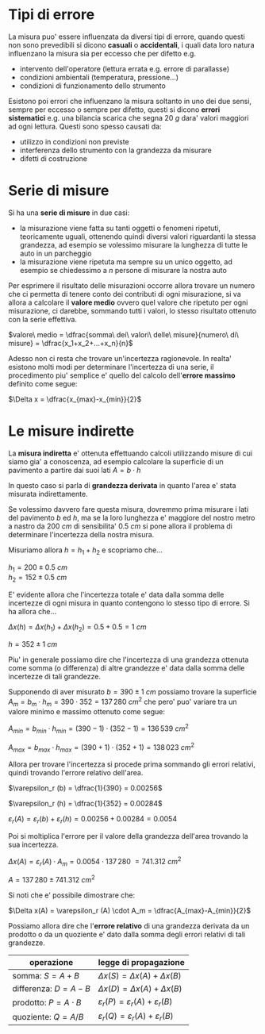 # Tipi di errore  

La misura puo' essere influenzata da diversi tipi di errore, quando questi non sono prevedibili si dicono **casuali** o **accidentali**, i quali data loro natura influenzano la misura sia per eccesso che per difetto e.g.

* intervento dell'operatore (lettura errata e.g. errore di parallasse)
* condizioni ambientali (temperatura, pressione...)
* condizioni di funzionamento dello strumento

Esistono poi errori che influenzano la misura soltanto in uno dei due sensi, sempre per eccesso o sempre per difetto, questi si dicono **errori sistematici** e.g. una bilancia scarica che segna $20\ g$ dara' valori maggiori ad ogni lettura. Questi sono spesso causati da:  

* utilizzo in condizioni non previste
* interferenza dello strumento con la grandezza da misurare
* difetti di costruzione

# Serie di misure  

Si ha una **serie di misure** in due casi:  

* la misurazione viene fatta su tanti oggetti o fenomeni ripetuti, teoricamente uguali, ottenendo quindi diversi valori riguardanti la stessa grandezza, ad esempio se volessimo misurare la lunghezza di tutte le auto in un parcheggio
* la misurazione viene ripetuta ma sempre su un unico oggetto, ad esempio se chiedessimo a $n$ persone di misurare la nostra auto

Per esprimere il risultato delle misurazioni occorre allora trovare un numero che ci permetta di tenere conto dei contributi di ogni misurazione, si va allora a calcolare il **valore medio** ovvero quel valore che ripetuto per ogni misurazione, ci darebbe, sommando tutti i valori, lo stesso risultato ottenuto con la serie effettiva.  

$valore\ medio = \dfrac{somma\ dei\ valori\ delle\ misure}{numero\ di\ misure} = \dfrac{x_1+x_2+...+x_n}{n}$  

Adesso non ci resta che trovare un'incertezza ragionevole. In realta' esistono molti modi per determinare l'incertezza di una serie, il procedimento piu' semplice e' quello del calcolo dell'**errore massimo** definito come segue:  

$\Delta x = \dfrac{x_{max}-x_{min}}{2}$  

# Le misure indirette  

La **misura indiretta** e' ottenuta effettuando calcoli utilizzando misure di cui siamo gia' a conoscenza, ad esempio calcolare la superficie di un pavimento a partire dai suoi lati $A = b \cdot h$  

In questo caso si parla di **grandezza derivata** in quanto l'area e' stata misurata indirettamente.  

Se volessimo davvero fare questa misura, dovremmo prima misurare i lati del pavimento $b$ ed $h$, ma se la loro lunghezza e' maggiore del nostro metro a nastro da $200\ cm$ di sensibilita' $0.5\ cm$ si pone allora il problema di determinare l'incertezza della nostra misura.  

Misuriamo allora $h = h_1 + h_2$ e scopriamo che...  

$h_1 = 200\pm 0.5\ cm$  
$h_2 = 152\pm 0.5\ cm$  

E' evidente allora che l'incertezza totale e' data dalla somma delle incertezze di ogni misura in quanto contengono lo stesso tipo di errore. Si ha allora che...  

$\Delta x(h) = \Delta x(h_1) + \Delta x(h_2) = 0.5 + 0.5 = 1\ cm$  

$h = 352\pm 1\ cm$  

Piu' in generale possiamo dire che l'incertezza di una grandezza ottenuta come somma (o differenza) di altre grandezze e' data dalla somma delle incertezze di tali grandezze.  

Supponendo di aver misurato $b = 390\pm 1\ cm$ possiamo trovare la superficie $A_m = b_m \cdot h_m = 390 \cdot 352 = 137\,280\ cm^2$ che pero' puo' variare tra un valore minimo e massimo ottenuto come segue:  

$A_{min} = b_{min} \cdot h_{min} = (390 - 1) \cdot (352-1)= 136\,539\ cm^2$  

$A_{max} = b_{max} \cdot h_{max} = (390 + 1) \cdot (352+1) = 138\,023\ cm^2$  

Allora per trovare l'incertezza si procede prima sommando gli errori relativi, quindi trovando l'errore relativo dell'area.  

$\varepsilon_r (b) = \dfrac{1}{390} = 0.00256$  

$\varepsilon_r (h) = \dfrac{1}{352} = 0.00284$  

$\varepsilon_r (A) = \varepsilon_r (b) + \varepsilon_r (h) = 0.00256 + 0.00284 = 0.0054$  

Poi si moltiplica l'errore per il valore della grandezza dell'area trovando la sua incertezza.  

$\Delta x(A) = \varepsilon_r (A) \cdot A_m = 0.0054 \cdot 137\,280\ = 741.312\ cm^2$  

$A = 137\,280\pm 741.312\ cm^2$  

Si noti che e' possibile dimostrare che:  

$\Delta x(A) = \varepsilon_r (A) \cdot A_m = \dfrac{A_{max}-A_{min}}{2}$  

Possiamo allora dire che l'**errore relativo** di una grandezza derivata da un prodotto o da un quoziente e' dato dalla somma degli errori relativi di tali grandezze.  

| operazione                | legge di propagazione                                    |
| ------------------------- | -------------------------------------------------------- |
| somma: $S = A + B$        | $\Delta x(S) = \Delta x(A) + \Delta x(B)$                |
| differenza: $D = A - B$   | $\Delta x(D) = \Delta x(A) + \Delta x(B)$                |
| prodotto: $P = A \cdot B$ | $\varepsilon_r(P) = \varepsilon_r(A) + \varepsilon_r(B)$ |
| quoziente: $Q = A/B$      | $\varepsilon_r(Q) = \varepsilon_r(A) + \varepsilon_r(B)$ |

